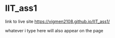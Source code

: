 # IIT_ass1

link to live site https://vigmen2108.github.io/IIT_ass1/


whatever i type here will also appear on the page
